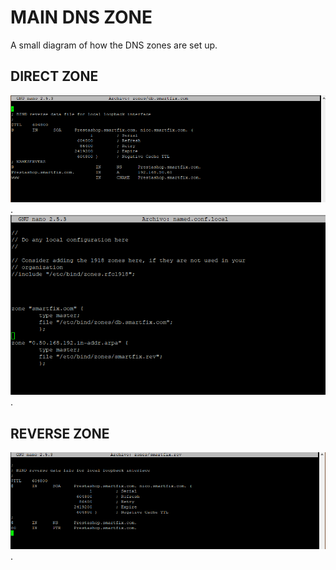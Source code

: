 # MAIN DNS ZONE
A small diagram of how the DNS zones are set up.

## DIRECT ZONE
![DNS_1](https://github.com/nic1551/Sintesi_ASIR/blob/master/DNS/captura_DNS_MAIN_CONFIG_smartfix.PNG).
![DNS_3](https://github.com/nic1551/Sintesi_ASIR/blob/master/DNS/captura_DNS_smartfix_1.PNG).


## REVERSE ZONE
![DNS_2](https://github.com/nic1551/Sintesi_ASIR/blob/master/DNS/captura_DNS_REVERSE_ZONE_smartfix.PNG).


